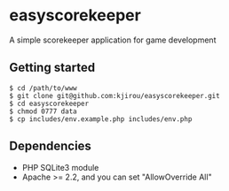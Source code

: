 easyscorekeeper
===============

A simple scorekeeper application for game development


## Getting started
```
$ cd /path/to/www
$ git clone git@github.com:kjirou/easyscorekeeper.git
$ cd easyscorekeeper
$ chmod 0777 data
$ cp includes/env.example.php includes/env.php
```


## Dependencies
- PHP SQLite3 module
- Apache >= 2.2, and you can set "AllowOverride All"
